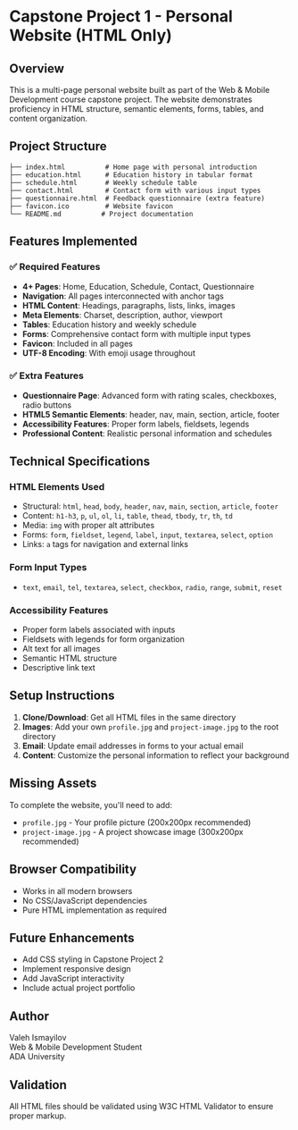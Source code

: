 # Capstone Project 1 - Personal Website (HTML Only)

## Overview

This is a multi-page personal website built as part of the Web & Mobile Development course capstone project. The website demonstrates proficiency in HTML structure, semantic elements, forms, tables, and content organization.

## Project Structure

```
├── index.html          # Home page with personal introduction
├── education.html      # Education history in tabular format
├── schedule.html       # Weekly schedule table
├── contact.html        # Contact form with various input types
├── questionnaire.html  # Feedback questionnaire (extra feature)
├── favicon.ico         # Website favicon
└── README.md          # Project documentation
```

## Features Implemented

### ✅ Required Features

- **4+ Pages**: Home, Education, Schedule, Contact, Questionnaire
- **Navigation**: All pages interconnected with anchor tags
- **HTML Content**: Headings, paragraphs, lists, links, images
- **Meta Elements**: Charset, description, author, viewport
- **Tables**: Education history and weekly schedule
- **Forms**: Comprehensive contact form with multiple input types
- **Favicon**: Included in all pages
- **UTF-8 Encoding**: With emoji usage throughout

### ✅ Extra Features

- **Questionnaire Page**: Advanced form with rating scales, checkboxes, radio buttons
- **HTML5 Semantic Elements**: header, nav, main, section, article, footer
- **Accessibility Features**: Proper form labels, fieldsets, legends
- **Professional Content**: Realistic personal information and schedules

## Technical Specifications

### HTML Elements Used

- Structural: `html`, `head`, `body`, `header`, `nav`, `main`, `section`, `article`, `footer`
- Content: `h1-h3`, `p`, `ul`, `ol`, `li`, `table`, `thead`, `tbody`, `tr`, `th`, `td`
- Media: `img` with proper alt attributes
- Forms: `form`, `fieldset`, `legend`, `label`, `input`, `textarea`, `select`, `option`
- Links: `a` tags for navigation and external links

### Form Input Types

- `text`, `email`, `tel`, `textarea`, `select`, `checkbox`, `radio`, `range`, `submit`, `reset`

### Accessibility Features

- Proper form labels associated with inputs
- Fieldsets with legends for form organization
- Alt text for all images
- Semantic HTML structure
- Descriptive link text

## Setup Instructions

1. **Clone/Download**: Get all HTML files in the same directory
2. **Images**: Add your own `profile.jpg` and `project-image.jpg` to the root directory
3. **Email**: Update email addresses in forms to your actual email
4. **Content**: Customize the personal information to reflect your background

## Missing Assets

To complete the website, you'll need to add:

- `profile.jpg` - Your profile picture (200x200px recommended)
- `project-image.jpg` - A project showcase image (300x200px recommended)

## Browser Compatibility

- Works in all modern browsers
- No CSS/JavaScript dependencies
- Pure HTML implementation as required

## Future Enhancements

- Add CSS styling in Capstone Project 2
- Implement responsive design
- Add JavaScript interactivity
- Include actual project portfolio

## Author

Valeh Ismayilov  
Web & Mobile Development Student  
ADA University

## Validation

All HTML files should be validated using W3C HTML Validator to ensure proper markup.
